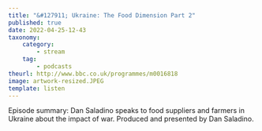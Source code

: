 ```yaml
---
title: "&#127911; Ukraine: The Food Dimension Part 2"
published: true
date: 2022-04-25-12-43
taxonomy:
    category:
        - stream
    tag:
        - podcasts
theurl: http://www.bbc.co.uk/programmes/m0016818
image: artwork-resized.JPEG
template: listen
---
```


Episode summary: Dan Saladino speaks to food suppliers and farmers in Ukraine about the impact of war. Produced and presented by Dan Saladino.
